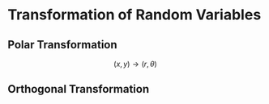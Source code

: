 # Transformation of Random Variables
## Polar Transformation
$$(x,y)\rightarrow(r,\theta)$$
## Orthogonal Transformation
